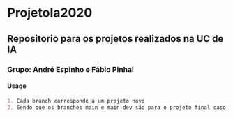 # ProjetoIa2020

## Repositorio para os projetos realizados na UC de IA

### Grupo: André Espinho e Fábio Pinhal

#### Usage

```md
1. Cada branch corresponde a um projeto novo
2. Sendo que os branches main e main-dev são para o projeto final caso exista
```

